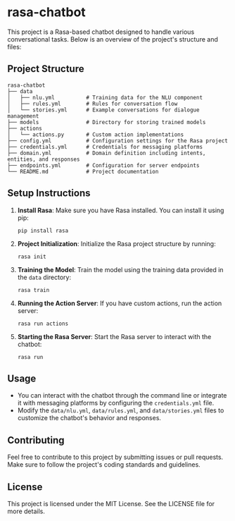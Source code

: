 # rasa-chatbot

This project is a Rasa-based chatbot designed to handle various conversational tasks. Below is an overview of the project's structure and files:

## Project Structure

```
rasa-chatbot
├── data
│   ├── nlu.yml          # Training data for the NLU component
│   ├── rules.yml        # Rules for conversation flow
│   └── stories.yml      # Example conversations for dialogue management
├── models               # Directory for storing trained models
├── actions
│   └── actions.py       # Custom action implementations
├── config.yml           # Configuration settings for the Rasa project
├── credentials.yml      # Credentials for messaging platforms
├── domain.yml           # Domain definition including intents, entities, and responses
├── endpoints.yml        # Configuration for server endpoints
└── README.md            # Project documentation
```

## Setup Instructions

1. **Install Rasa**: Make sure you have Rasa installed. You can install it using pip:
   ```
   pip install rasa
   ```

2. **Project Initialization**: Initialize the Rasa project structure by running:
   ```
   rasa init
   ```

3. **Training the Model**: Train the model using the training data provided in the `data` directory:
   ```
   rasa train
   ```

4. **Running the Action Server**: If you have custom actions, run the action server:
   ```
   rasa run actions
   ```

5. **Starting the Rasa Server**: Start the Rasa server to interact with the chatbot:
   ```
   rasa run
   ```

## Usage

- You can interact with the chatbot through the command line or integrate it with messaging platforms by configuring the `credentials.yml` file.
- Modify the `data/nlu.yml`, `data/rules.yml`, and `data/stories.yml` files to customize the chatbot's behavior and responses.

## Contributing

Feel free to contribute to this project by submitting issues or pull requests. Make sure to follow the project's coding standards and guidelines.

## License

This project is licensed under the MIT License. See the LICENSE file for more details.